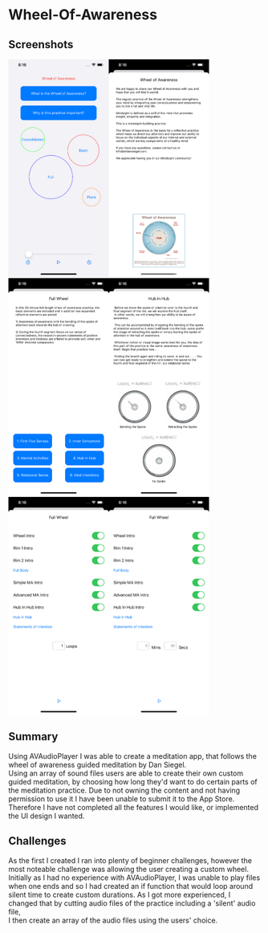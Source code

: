 # Wheel-Of-Awareness

## Screenshots

<img src="https://github.com/mousaalwaraki/Wheel-Of-Awareness/blob/master/Screenshots/6.png" width="200"><img src="https://github.com/mousaalwaraki/Wheel-Of-Awareness/blob/master/Screenshots/7.png" width="200"><img src="https://github.com/mousaalwaraki/Wheel-Of-Awareness/blob/master/Screenshots/2.png" width="200"><img src="https://github.com/mousaalwaraki/Wheel-Of-Awareness/blob/master/Screenshots/1.png" width="200"><img src="https://github.com/mousaalwaraki/Wheel-Of-Awareness/blob/master/Screenshots/3.png" width="200"><img src="https://github.com/mousaalwaraki/Wheel-Of-Awareness/blob/master/Screenshots/4.png" width="200">

## Summary
Using AVAudioPlayer I was able to create a meditation app, that follows the wheel of awareness guided meditation by Dan Siegel.  
Using an array of sound files users are able to create their own custom guided meditation, by choosing how long they'd want to do certain parts of the meditation practice.
Due to not owning the content and not having permission to use it I have been unable to submit it to the App Store.  
Therefore I have not completed all the features I would like, or implemented the UI design I wanted.  

## Challenges
As the first I created I ran into plenty of beginner challenges, however the most noteable challenge was allowing the user creating a custom wheel.  
Initially as I had no experience with AVAudioPlayer, I was unable to play files when one ends and so I had created an if function that would loop around  
silent time to create custom durations. As I got more experienced, I changed that by cutting audio files of the practice including a 'silent' audio file,  
I then create an array of the audio files using the users' choice.

